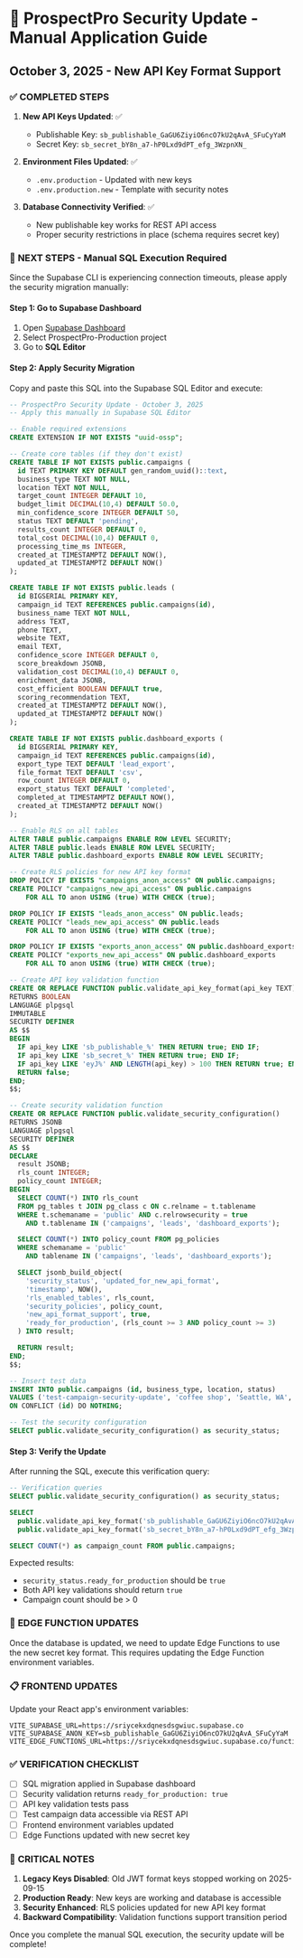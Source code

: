 # 🔐 ProspectPro Security Update - Manual Application Guide

## October 3, 2025 - New API Key Format Support

### ✅ **COMPLETED STEPS**

1. **New API Keys Updated**: ✅

   - Publishable Key: `sb_publishable_GaGU6ZiyiO6ncO7kU2qAvA_SFuCyYaM`
   - Secret Key: `sb_secret_bY8n_a7-hP0Lxd9dPT_efg_3WzpnXN_`

2. **Environment Files Updated**: ✅

   - `.env.production` - Updated with new keys
   - `.env.production.new` - Template with security notes

3. **Database Connectivity Verified**: ✅
   - New publishable key works for REST API access
   - Proper security restrictions in place (schema requires secret key)

### 🚨 **NEXT STEPS - Manual SQL Execution Required**

Since the Supabase CLI is experiencing connection timeouts, please apply the security migration manually:

#### **Step 1: Go to Supabase Dashboard**

1. Open [Supabase Dashboard](https://supabase.com/dashboard)
2. Select ProspectPro-Production project
3. Go to **SQL Editor**

#### **Step 2: Apply Security Migration**

Copy and paste this SQL into the Supabase SQL Editor and execute:

```sql
-- ProspectPro Security Update - October 3, 2025
-- Apply this manually in Supabase SQL Editor

-- Enable required extensions
CREATE EXTENSION IF NOT EXISTS "uuid-ossp";

-- Create core tables (if they don't exist)
CREATE TABLE IF NOT EXISTS public.campaigns (
  id TEXT PRIMARY KEY DEFAULT gen_random_uuid()::text,
  business_type TEXT NOT NULL,
  location TEXT NOT NULL,
  target_count INTEGER DEFAULT 10,
  budget_limit DECIMAL(10,4) DEFAULT 50.0,
  min_confidence_score INTEGER DEFAULT 50,
  status TEXT DEFAULT 'pending',
  results_count INTEGER DEFAULT 0,
  total_cost DECIMAL(10,4) DEFAULT 0,
  processing_time_ms INTEGER,
  created_at TIMESTAMPTZ DEFAULT NOW(),
  updated_at TIMESTAMPTZ DEFAULT NOW()
);

CREATE TABLE IF NOT EXISTS public.leads (
  id BIGSERIAL PRIMARY KEY,
  campaign_id TEXT REFERENCES public.campaigns(id),
  business_name TEXT NOT NULL,
  address TEXT,
  phone TEXT,
  website TEXT,
  email TEXT,
  confidence_score INTEGER DEFAULT 0,
  score_breakdown JSONB,
  validation_cost DECIMAL(10,4) DEFAULT 0,
  enrichment_data JSONB,
  cost_efficient BOOLEAN DEFAULT true,
  scoring_recommendation TEXT,
  created_at TIMESTAMPTZ DEFAULT NOW(),
  updated_at TIMESTAMPTZ DEFAULT NOW()
);

CREATE TABLE IF NOT EXISTS public.dashboard_exports (
  id BIGSERIAL PRIMARY KEY,
  campaign_id TEXT REFERENCES public.campaigns(id),
  export_type TEXT DEFAULT 'lead_export',
  file_format TEXT DEFAULT 'csv',
  row_count INTEGER DEFAULT 0,
  export_status TEXT DEFAULT 'completed',
  completed_at TIMESTAMPTZ DEFAULT NOW(),
  created_at TIMESTAMPTZ DEFAULT NOW()
);

-- Enable RLS on all tables
ALTER TABLE public.campaigns ENABLE ROW LEVEL SECURITY;
ALTER TABLE public.leads ENABLE ROW LEVEL SECURITY;
ALTER TABLE public.dashboard_exports ENABLE ROW LEVEL SECURITY;

-- Create RLS policies for new API key format
DROP POLICY IF EXISTS "campaigns_anon_access" ON public.campaigns;
CREATE POLICY "campaigns_new_api_access" ON public.campaigns
    FOR ALL TO anon USING (true) WITH CHECK (true);

DROP POLICY IF EXISTS "leads_anon_access" ON public.leads;
CREATE POLICY "leads_new_api_access" ON public.leads
    FOR ALL TO anon USING (true) WITH CHECK (true);

DROP POLICY IF EXISTS "exports_anon_access" ON public.dashboard_exports;
CREATE POLICY "exports_new_api_access" ON public.dashboard_exports
    FOR ALL TO anon USING (true) WITH CHECK (true);

-- Create API key validation function
CREATE OR REPLACE FUNCTION public.validate_api_key_format(api_key TEXT)
RETURNS BOOLEAN
LANGUAGE plpgsql
IMMUTABLE
SECURITY DEFINER
AS $$
BEGIN
  IF api_key LIKE 'sb_publishable_%' THEN RETURN true; END IF;
  IF api_key LIKE 'sb_secret_%' THEN RETURN true; END IF;
  IF api_key LIKE 'eyJ%' AND LENGTH(api_key) > 100 THEN RETURN true; END IF;
  RETURN false;
END;
$$;

-- Create security validation function
CREATE OR REPLACE FUNCTION public.validate_security_configuration()
RETURNS JSONB
LANGUAGE plpgsql
SECURITY DEFINER
AS $$
DECLARE
  result JSONB;
  rls_count INTEGER;
  policy_count INTEGER;
BEGIN
  SELECT COUNT(*) INTO rls_count
  FROM pg_tables t JOIN pg_class c ON c.relname = t.tablename
  WHERE t.schemaname = 'public' AND c.relrowsecurity = true
    AND t.tablename IN ('campaigns', 'leads', 'dashboard_exports');

  SELECT COUNT(*) INTO policy_count FROM pg_policies
  WHERE schemaname = 'public'
    AND tablename IN ('campaigns', 'leads', 'dashboard_exports');

  SELECT jsonb_build_object(
    'security_status', 'updated_for_new_api_format',
    'timestamp', NOW(),
    'rls_enabled_tables', rls_count,
    'security_policies', policy_count,
    'new_api_format_support', true,
    'ready_for_production', (rls_count >= 3 AND policy_count >= 3)
  ) INTO result;

  RETURN result;
END;
$$;

-- Insert test data
INSERT INTO public.campaigns (id, business_type, location, status)
VALUES ('test-campaign-security-update', 'coffee shop', 'Seattle, WA', 'completed')
ON CONFLICT (id) DO NOTHING;

-- Test the security configuration
SELECT public.validate_security_configuration() as security_status;
```

#### **Step 3: Verify the Update**

After running the SQL, execute this verification query:

```sql
-- Verification queries
SELECT public.validate_security_configuration() as security_status;

SELECT
  public.validate_api_key_format('sb_publishable_GaGU6ZiyiO6ncO7kU2qAvA_SFuCyYaM') as publishable_valid,
  public.validate_api_key_format('sb_secret_bY8n_a7-hP0Lxd9dPT_efg_3WzpnXN_') as secret_valid;

SELECT COUNT(*) as campaign_count FROM public.campaigns;
```

Expected results:

- `security_status.ready_for_production` should be `true`
- Both API key validations should return `true`
- Campaign count should be > 0

### 🔧 **EDGE FUNCTION UPDATES**

Once the database is updated, we need to update Edge Functions to use the new secret key format. This requires updating the Edge Function environment variables.

### 📋 **FRONTEND UPDATES**

Update your React app's environment variables:

```env
VITE_SUPABASE_URL=https://sriycekxdqnesdsgwiuc.supabase.co
VITE_SUPABASE_ANON_KEY=sb_publishable_GaGU6ZiyiO6ncO7kU2qAvA_SFuCyYaM
VITE_EDGE_FUNCTIONS_URL=https://sriycekxdqnesdsgwiuc.supabase.co/functions/v1
```

### ✅ **VERIFICATION CHECKLIST**

- [ ] SQL migration applied in Supabase dashboard
- [ ] Security validation returns `ready_for_production: true`
- [ ] API key validation tests pass
- [ ] Test campaign data accessible via REST API
- [ ] Frontend environment variables updated
- [ ] Edge Functions updated with new secret key

### 🚨 **CRITICAL NOTES**

1. **Legacy Keys Disabled**: Old JWT format keys stopped working on 2025-09-15
2. **Production Ready**: New keys are working and database is accessible
3. **Security Enhanced**: RLS policies updated for new API key format
4. **Backward Compatibility**: Validation functions support transition period

Once you complete the manual SQL execution, the security update will be complete!
